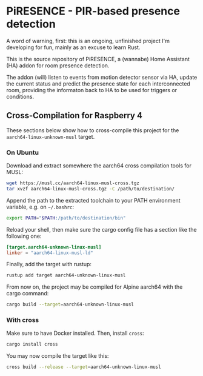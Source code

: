 # PiRESENCE - PIR-based presence detection

A word of warning, first: this is an ongoing, unfinished project I'm developing for fun, mainly as an excuse to learn Rust.

This is the source repository of PiRESENCE, a (wannabe) Home Assistant (HA) addon for room presence detection.

The addon (will) listen to events from motion detector sensor via HA, update the current status
and predict the presence state for each interconnected room, providing the informaton back to
HA to be used for triggers or conditions.

## Cross-Compilation for Raspberry 4

These sections below show how to cross-compile this project for the `aarch64-linux-unknown-musl` target.

### On Ubuntu

Download and extract somewhere the aarch64 cross compilation tools for MUSL:

```bash
wget https://musl.cc/aarch64-linux-musl-cross.tgz
tar xvzf aarch64-linux-musl-cross.tgz -C /path/to/destination/
```

Append the path to the extracted toolchain to your PATH environment variable, e.g.
on `~/.bashrc`:

```bash
export PATH="$PATH:/path/to/destination/bin"
```

Reload your shell, then make sure the cargo config file has a section like the following one:

```toml
[target.aarch64-unknown-linux-musl]
linker = "aarch64-linux-musl-ld"
```

Finally, add the target with rustup:

```bash
rustup add target aarch64-unknown-linux-musl
```

From now on, the project may be compiled for Alpine aarch64 with the cargo command:

```bash
cargo build --target=aarch64-unknown-linux-musl
```


### With cross

Make sure to have Docker installed. Then, install `cross`:

```bash
cargo install cross
```

You may now compile the target like this:

```bash
cross build --release --target=aarch64-unknown-linux-musl
```